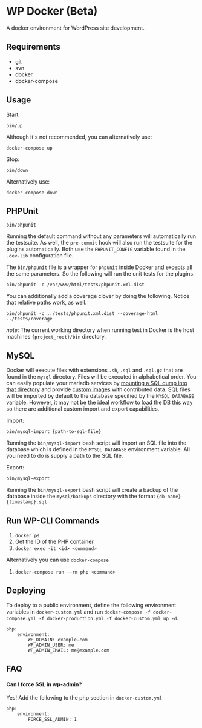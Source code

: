 # WP Docker (Beta)

A docker environment for WordPress site development.

## Requirements

* git
* svn
* docker
* docker-compose

## Usage

Start:

```
bin/up
```

Although it's not recommended, you can alternatively use:

```
docker-compose up
```

Stop:

```
bin/down
```

Alternatively use:

```
docker-compose down
```

## PHPUnit

```
bin/phpunit 
```

Running the default command without any parameters will automatically run the testsuite. As well, the `pre-commit` hook will also run the testsuite for the plugins automatically. Both use the `PHPUNIT_CONFIG` variable found in the `.dev-lib` configuration file. 
 
The `bin/phpunit` file is a wrapper for `phpunit` inside Docker and excepts all the same parameters. So the following will run the unit tests for the plugins.

```
bin/phpunit -c /var/www/html/tests/phpunit.xml.dist 
```

You can additionally add a coverage clover by doing the following. Notice that relative paths work, as well. 

```
bin/phpunit -c ../tests/phpunit.xml.dist --coverage-html ../tests/coverage
```

_note_: The current working directory when running test in Docker is the host machines `{project_root}/bin` directory.

## MySQL

Docker will execute files with extensions `.sh`, `.sql` and `.sql.gz` that are found in the `mysql` directory. Files will be executed in alphabetical order. You can easily populate your mariadb services by [mounting a SQL dump into that directory](https://docs.docker.com/engine/tutorials/dockervolumes/#mount-a-host-file-as-a-data-volume) and provide [custom images](https://docs.docker.com/reference/builder/) with contributed data. SQL files will be imported by default to the database specified by the `MYSQL_DATABASE` variable. However, it may not be the ideal workflow to load the DB this way so there are additional custom import and export capabilities.

Import:

```
bin/mysql-import {path-to-sql-file} 
```

Running the `bin/mysql-import` bash script will import an SQL file into the database which is defined in the `MYSQL_DATABASE` environment variable. All you need to do is supply a path to the SQL file.

Export:

```
bin/mysql-export 
```

Running the `bin/mysql-export` bash script will create a backup of the database inside the `mysql/backups` directory with the format `{db-name}-{timestamp}.sql`

## Run WP-CLI Commands

1. `docker ps`
1. Get the ID of the PHP container
1. `docker exec -it <id> <command>`

Alternatively you can use `docker-compose`

1. `docker-compose run --rm php <command>`

## Deploying

To deploy to a public environment, define the following environment
variables in `docker-custom.yml` and run `docker-compose -f docker-compose.yml -f docker-production.yml -f docker-custom.yml up -d`.

```
php:
	environment:
		WP_DOMAIN: example.com
		WP_ADMIN_USER: me
		WP_ADMIN_EMAIL: me@example.com
```

## FAQ

#### Can I force SSL in wp-admin?

Yes! Add the following to the php section in `docker-custom.yml`

```
php:
	environment:
		FORCE_SSL_ADMIN: 1
```
